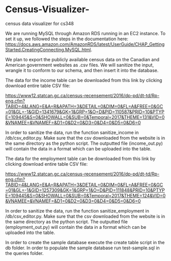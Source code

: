 # Census-Visualizer-
census data visualizer for cs348

We are running MySQL through Amazon RDS running in an EC2 instance. To set it up, we followed the steps in the documentation here: https://docs.aws.amazon.com/AmazonRDS/latest/UserGuide/CHAP_GettingStarted.CreatingConnecting.MySQL.html.


We plan to export the publicly available census data on the Canadian and American government websites as .csv files. We will sanitize the input, wrangle it to conform to our schema, and then insert it into the database.

The data for the income table can be downloaded from this link by clicking download entire table CSV file:

https://www12.statcan.gc.ca/census-recensement/2016/dp-pd/dt-td/Rp-eng.cfm?TABID=4&LANG=E&A=R&APATH=3&DETAIL=0&DIM=0&FL=A&FREE=0&GC=01&GL=-1&GID=1341679&GK=1&GRP=1&O=D&PID=110587&PRID=10&PTYPE=109445&S=0&SHOWALL=0&SUB=0&Temporal=2017&THEME=131&VID=0&VNAMEE=&VNAMEF=&D1=0&D2=0&D3=0&D4=0&D5=0&D6=0

In order to sanitize the data, run the function sanitize_income in /db/csv_editor.py. Make sure that the csv downloaded from the website is in the same directory as the python script. The outputted file (income_out.py) will contain the data in a format which can be uploaded into the table.

The data for the employment table can be downloaded from this link by clicking download entire table CSV file:

https://www12.statcan.gc.ca/census-recensement/2016/dp-pd/dt-td/Rp-eng.cfm?TABID=4&LANG=E&A=R&APATH=3&DETAIL=0&DIM=0&FL=A&FREE=0&GC=01&GL=-1&GID=1257309&GK=1&GRP=1&O=D&PID=111848&PRID=10&PTYPE=109445&S=0&SHOWALL=0&SUB=0&Temporal=2017&THEME=124&VID=0&VNAMEE=&VNAMEF=&D1=0&D2=0&D3=0&D4=0&D5=0&D6=0

In order to sanitize the data, run the function sanitize_employment in /db/csv_editor.py. Make sure that the csv downloaded from the website is in the same directory as the python script. The outputted file (employment_out.py) will contain the data in a format which can be uploaded into the table.

In order to create the sample database execute the create table script in the db folder. In order to populate 
the sample database run test-sample.sql in the queries folder.